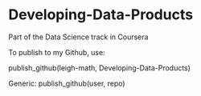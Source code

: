 # Developing-Data-Products
Part of the Data Science track in Coursera

To publish to my Github, use:

publish_github(leigh-math, Developing-Data-Products)

Generic: publish_github(user, repo)
